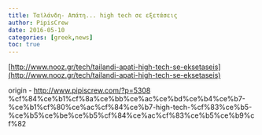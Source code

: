 ```yaml
---
title: Ταϊλάνδη- Απάτη... high tech σε εξετάσεις
author: PipisCrew
date: 2016-05-10
categories: [greek,news]
toc: true
---
```


[http://www.nooz.gr/tech/tailandi-apati-high-tech-se-eksetaseis](http://www.nooz.gr/tech/tailandi-apati-high-tech-se-eksetaseis)

origin - http://www.pipiscrew.com/?p=5308 %cf%84%ce%b1%cf%8a%ce%bb%ce%ac%ce%bd%ce%b4%ce%b7-%ce%b1%cf%80%ce%ac%cf%84%ce%b7-high-tech-%cf%83%ce%b5-%ce%b5%ce%be%ce%b5%cf%84%ce%ac%cf%83%ce%b5%ce%b9%cf%82